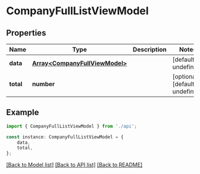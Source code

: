 # CompanyFullListViewModel


## Properties

Name | Type | Description | Notes
------------ | ------------- | ------------- | -------------
**data** | [**Array&lt;CompanyFullViewModel&gt;**](CompanyFullViewModel.md) |  | [default to undefined]
**total** | **number** |  | [optional] [default to undefined]

## Example

```typescript
import { CompanyFullListViewModel } from './api';

const instance: CompanyFullListViewModel = {
    data,
    total,
};
```

[[Back to Model list]](../README.md#documentation-for-models) [[Back to API list]](../README.md#documentation-for-api-endpoints) [[Back to README]](../README.md)
